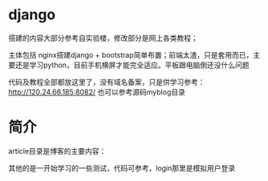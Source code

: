 # django

 搭建的内容大部分参考自实验楼，修改部分是网上各类教程；
 
 主体包括 nginx搭建django + bootstrap简单布置；前端太渣，只是套用而已，主要还是学习python，目前手机横屏才能完全适应。平板跟电脑倒还没什么问题

代码及教程全部都放这里了，没有域名备案，只是供学习参考： http://120.24.66.185:8082/
也可以参考源码myblog目录
# 简介
article目录是博客的主要内容：

其他的是一开始学习的一些测试，代码可参考，login那里是模拟用户登录
